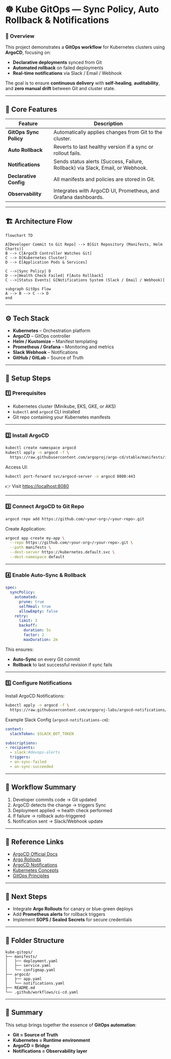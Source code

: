 # ☸️ Kube GitOps — Sync Policy, Auto Rollback & Notifications

### 📘 Overview

This project demonstrates a **GitOps workflow** for Kubernetes clusters using **ArgoCD**, focusing on:

* **Declarative deployments** synced from Git
* **Automated rollback** on failed deployments
* **Real-time notifications** via Slack / Email / Webhook

The goal is to ensure **continuous delivery** with **self-healing**, **auditability**, and **zero manual drift** between Git and cluster state.

---

## 🧭 Core Features

| Feature                | Description                                                                    |
| ---------------------- | ------------------------------------------------------------------------------ |
| **GitOps Sync Policy** | Automatically applies changes from Git to the cluster.                         |
| **Auto Rollback**      | Reverts to last healthy version if a sync or rollout fails.                    |
| **Notifications**      | Sends status alerts (Success, Failure, Rollback) via Slack, Email, or Webhook. |
| **Declarative Config** | All manifests and policies are stored in Git.                                  |
| **Observability**      | Integrates with ArgoCD UI, Prometheus, and Grafana dashboards.                 |

---

## 🏗️ Architecture Flow

```mermaid
flowchart TD

A[Developer Commit to Git Repo] --> B[Git Repository (Manifests, Helm Charts)]
B --> C[ArgoCD Controller Watches Git]
C --> D[Kubernetes Cluster]
D --> E[Application Pods & Services]

C -->|Sync Policy| D
D -->|Health Check Failed| F[Auto Rollback]
C -->|Status Events| G[Notifications System (Slack / Email / Webhook)]

subgraph GitOps Flow
A --> B --> C --> D
end
```

---

## ⚙️ Tech Stack

* **Kubernetes** – Orchestration platform
* **ArgoCD** – GitOps controller
* **Helm / Kustomize** – Manifest templating
* **Prometheus / Grafana** – Monitoring and metrics
* **Slack Webhook** – Notifications
* **GitHub / GitLab** – Source of Truth

---

## 🧩 Setup Steps

### 1️⃣ Prerequisites

* Kubernetes cluster (Minikube, EKS, GKE, or AKS)
* `kubectl` and `argocd` CLI installed
* Git repo containing your Kubernetes manifests

---

### 2️⃣ Install ArgoCD

```bash
kubectl create namespace argocd
kubectl apply -n argocd -f \
  https://raw.githubusercontent.com/argoproj/argo-cd/stable/manifests/install.yaml
```

Access UI:

```bash
kubectl port-forward svc/argocd-server -n argocd 8080:443
```

👉 Visit [https://localhost:8080](https://localhost:8080)

---

### 3️⃣ Connect ArgoCD to Git Repo

```bash
argocd repo add https://github.com/<your-org>/<your-repo>.git
```

Create Application:

```bash
argocd app create my-app \
  --repo https://github.com/<your-org>/<your-repo>.git \
  --path manifests \
  --dest-server https://kubernetes.default.svc \
  --dest-namespace default
```

---

### 4️⃣ Enable Auto-Sync & Rollback

```yaml
spec:
  syncPolicy:
    automated:
      prune: true
      selfHeal: true
      allowEmpty: false
    retry:
      limit: 3
      backoff:
        duration: 5s
        factor: 2
        maxDuration: 2m
```

This ensures:

* **Auto-Sync** on every Git commit
* **Rollback** to last successful revision if sync fails

---

### 5️⃣ Configure Notifications

Install ArgoCD Notifications:

```bash
kubectl apply -n argocd -f \
  https://raw.githubusercontent.com/argoproj-labs/argocd-notifications/master/manifests/install.yaml
```

Example Slack Config (`argocd-notifications-cm`):

```yaml
context:
  slackToken: $SLACK_BOT_TOKEN

subscriptions:
- recipients:
  - slack:#devops-alerts
  triggers:
  - on-sync-failed
  - on-sync-succeeded
```

---

## 🧠 Workflow Summary

1. Developer commits code → Git updated
2. ArgoCD detects the change → triggers Sync
3. Deployment applied → health check performed
4. If failure → rollback auto-triggered
5. Notification sent → Slack/Webhook update

---

## 🔗 Reference Links

* [ArgoCD Official Docs](https://argo-cd.readthedocs.io/en/stable/)
* [Argo Rollouts](https://argoproj.github.io/argo-rollouts/)
* [ArgoCD Notifications](https://argocd-notifications.readthedocs.io/en/stable/)
* [Kubernetes Concepts](https://kubernetes.io/docs/concepts/)
* [GitOps Principles](https://www.weave.works/technologies/gitops/)

---

## 🚀 Next Steps

* Integrate **Argo Rollouts** for canary or blue-green deploys
* Add **Prometheus alerts** for rollback triggers
* Implement **SOPS / Sealed Secrets** for secure credentials

---

## 🧩 Folder Structure

```
kube-gitops/
├── manifests/
│   ├── deployment.yaml
│   ├── service.yaml
│   └── configmap.yaml
├── argocd/
│   ├── app.yaml
│   └── notifications.yaml
├── README.md
└── .github/workflows/ci-cd.yaml
```

---

## 🧘 Summary

This setup brings together the essence of **GitOps automation**:

* **Git = Source of Truth**
* **Kubernetes = Runtime environment**
* **ArgoCD = Bridge**
* **Notifications = Observability layer**

